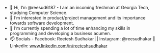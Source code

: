 - 👋 Hi, I’m @reesud6187 - I am an incoming freshman at Georgia Tech, studying Computer Science. 
- 👀 I’m interested in product/project management and its importance towards software development. 
- 🌱 I’m currently spending a lot of time enhancing my skills in programming and developing a business acumen. 
- 📫 Socials - Facebook: Reetesh Sudhakar || Instagram: @reesudhakar || LinkedIn: www.linkedin.com/in/reeteshsudhakar

<!---
reesud6187/reesud6187 is a ✨ special ✨ repository because its `README.md` (this file) appears on your GitHub profile.
You can click the Preview link to take a look at your changes.
--->
